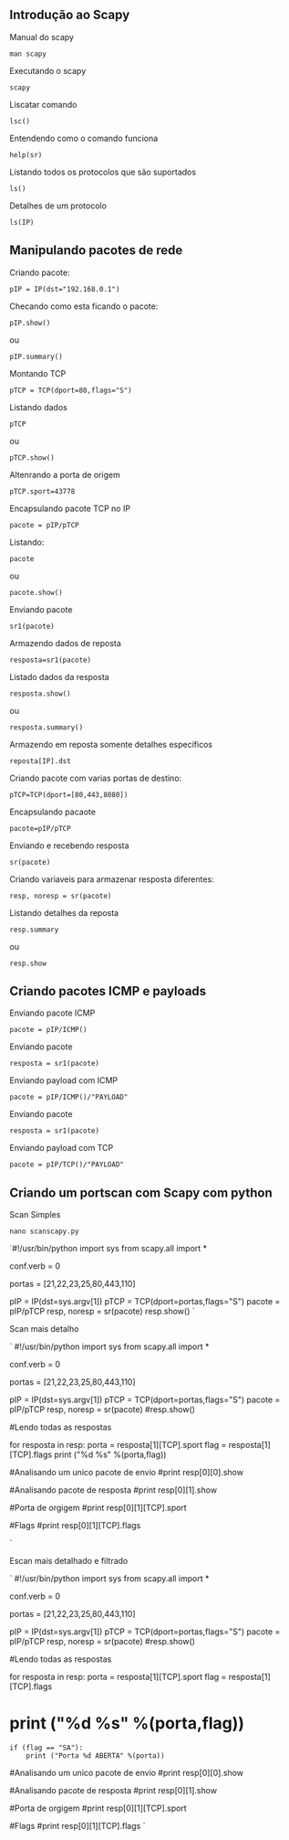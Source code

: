## Introdução ao Scapy

Manual do scapy

`man scapy`

Executando o scapy

`scapy`

Liscatar comando 

`lsc()`

Entendendo como o comando funciona

`help(sr)`

Listando todos os protocolos que são suportados

`ls()`

Detalhes de um protocolo

`ls(IP)`

## Manipulando pacotes de rede

Criando pacote:

`pIP = IP(dst="192.168.0.1")`

Checando como esta ficando o pacote:

`pIP.show()`

ou

`pIP.summary()`

Montando TCP

`pTCP = TCP(dport=80,flags="S")`

Listando dados

`pTCP`

ou

`pTCP.show()`

Altenrando a porta de origem

`pTCP.sport=43778`

Encapsulando pacote TCP no IP

`pacote = pIP/pTCP`

Listando:

`pacote`

ou 

`pacote.show()`

Enviando pacote

`sr1(pacote)`

Armazendo dados de reposta

`resposta=sr1(pacote)`

Listado dados da resposta

`resposta.show()`

ou 

`resposta.summary()`

Armazendo em reposta somente detalhes especificos

`reposta[IP].dst`

Criando pacote com varias portas de destino:

`pTCP=TCP(dport=[80,443,8080])`

Encapsulando pacaote

`pacote=pIP/pTCP`

Enviando e recebendo resposta

`sr(pacote)`

Criando variaveis para armazenar resposta diferentes:

`resp, noresp = sr(pacote)`

Listando detalhes da reposta

`resp.summary`

ou

`resp.show`

## Criando pacotes ICMP e payloads

Enviando pacote ICMP

`pacote = pIP/ICMP()`

Enviando pacote

`resposta = sr1(pacote)`

Enviando payload com ICMP

`pacote = pIP/ICMP()/"PAYLOAD"`

Enviando pacote

`resposta = sr1(pacote)`

Enviando payload com TCP

`pacote = pIP/TCP()/"PAYLOAD"`


## Criando um portscan com Scapy com python

Scan Simples

`nano scanscapy.py`

`#!/usr/bin/python
import sys
from scapy.all import *

conf.verb =  0

portas = [21,22,23,25,80,443,110]

pIP = IP(dst=sys.argv[1])
pTCP = TCP(dport=portas,flags="S")
pacote = pIP/pTCP
resp, noresp = sr(pacote)
resp.show()
`

Scan mais detalho

`
#!/usr/bin/python
import sys
from scapy.all import *

conf.verb =  0

portas = [21,22,23,25,80,443,110]

pIP = IP(dst=sys.argv[1])
pTCP = TCP(dport=portas,flags="S")
pacote = pIP/pTCP
resp, noresp = sr(pacote)
#resp.show()

#Lendo todas as respostas

for resposta in resp:
	porta = resposta[1][TCP].sport
	flag = resposta[1][TCP].flags
	print ("%d %s"  %(porta,flag))


#Analisando um unico pacote de envio
#print resp[0][0].show

#Analisando pacote de resposta
#print resp[0][1].show

#Porta de orgigem
#print resp[0][1][TCP].sport

#Flags
#print resp[0][1][TCP].flags

`

Escan mais detalhado e filtrado

`
#!/usr/bin/python
import sys
from scapy.all import *

conf.verb =  0

portas = [21,22,23,25,80,443,110]

pIP = IP(dst=sys.argv[1])
pTCP = TCP(dport=portas,flags="S")
pacote = pIP/pTCP
resp, noresp = sr(pacote)
#resp.show()

#Lendo todas as respostas

for resposta in resp:
	porta = resposta[1][TCP].sport
	flag = resposta[1][TCP].flags
#	print ("%d %s"  %(porta,flag))
	if (flag == "SA"):
		print ("Porta %d ABERTA" %(porta))


#Analisando um unico pacote de envio
#print resp[0][0].show

#Analisando pacote de resposta
#print resp[0][1].show

#Porta de orgigem
#print resp[0][1][TCP].sport

#Flags
#print resp[0][1][TCP].flags
`









